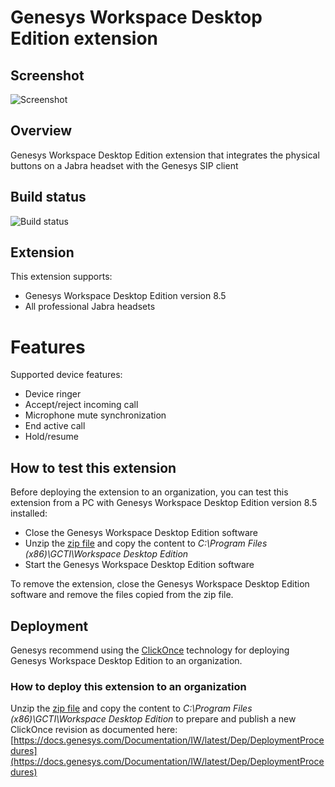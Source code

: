 # Genesys Workspace Desktop Edition extension

## Screenshot
![Screenshot](https://github.com/gnaudio/jabra-call-control-extension-for-genesys-workspace-desktop-edition/blob/master/docs/genesyscallcontrol.png)

## Overview
Genesys Workspace Desktop Edition extension that integrates the physical buttons on a Jabra headset with the Genesys SIP client

## Build status
![Build status](https://gnaudio.visualstudio.com/_apis/public/build/definitions/45495ae2-8252-4d9e-a321-699be9abf508/99/badge)

## Extension
This extension supports:
-	Genesys Workspace Desktop Edition version 8.5
-	All professional Jabra headsets

# Features
Supported device features:
-	Device ringer
- Accept/reject incoming call
- Microphone mute synchronization
-	End active call
- Hold/resume

## How to test this extension
Before deploying the extension to an organization, you can test this extension from a PC with Genesys Workspace Desktop Edition version 8.5 installed:
- Close the Genesys Workspace Desktop Edition software
- Unzip the [zip file](https://github.com/gnaudio/jabra-call-control-extension-for-genesys-workspace-desktop-edition/releases) and copy the content to _C:\Program Files (x86)\GCTI\Workspace Desktop Edition_
- Start the Genesys Workspace Desktop Edition software

To remove the extension, close the Genesys Workspace Desktop Edition software and remove the files copied from the zip file.

## Deployment
Genesys recommend using the [ClickOnce](https://msdn.microsoft.com/en-us/library/142dbbz4(v=vs.90).aspx) technology for deploying Genesys Workspace Desktop Edition to an organization.

### How to deploy this extension to an organization
Unzip the [zip file](https://github.com/gnaudio/jabra-call-control-extension-for-genesys-workspace-desktop-edition/releases) and copy the content to _C:\Program Files (x86)\GCTI\Workspace Desktop Edition_ to prepare and publish a new ClickOnce revision as documented here:
[https://docs.genesys.com/Documentation/IW/latest/Dep/DeploymentProcedures](https://docs.genesys.com/Documentation/IW/latest/Dep/DeploymentProcedures)
